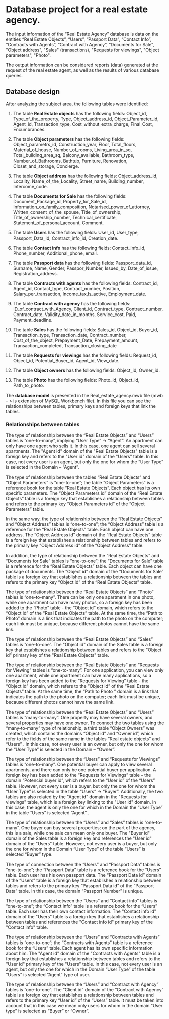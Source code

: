 # Database project for a real estate agency.

The input information of the “Real Estate Agency” database is data on the entities “Real Estate Objects”, “Users”, “Passport Data”, “Contact Info”, “Contracts with Agents”, “Contract with Agency”, “Documents for Sale”, "Object address", "Sales" (transactions), "Requests for viewings", "Object parameters", "Photo".

The output information can be considered reports (data) generated at the request of the real estate agent, as well as the results of various database queries.

## Database design

After analyzing the subject area, the following tables were identified:

1. The table **Real Estate objects** has the following fields: Object_id, Type_of_the_property, Type, Object_address_id, Object_Parameter_id, Agent_id, Transaction_type, Cost_without_extra_charge, Final_Cost, Encumbrances.

2. The table **Object parameters** has the following fields: Object_parametrs_id, Construction_year, Floor, Total_floors, Material_of_house, Number_of_rooms, Living_area_in_sq, Total_building_area_sq, Balcony_available, Bathroom_type, Number_of_Bathrooms, Bathtub, Furniture, Renovation, Closet_and_storage, Concierge.

3. The table **Object address** has the following fields: Object_address_id, Locality, Name_of_the_Locality, Street_name, Building_number, Intercome_code.

4. The table **Documents for Sale** has the following fields: Document_Package_id, Property_for_Sale_id, Information_on_family_composition, Notarised_power_of_attorney, Written_consent_of_the_spouse, Title_of_ownership, Title_of_ownership_number, Technical_certificate, Statement_of_personal_account, Comment.

5. The table **Users** has the following fields: User_id, User_type, Passport_Data_id, Contract_info_id, Creation_date.

6. The table **Contact info** has the following fields: Contact_info_id, Phone_number, Additional_phone, email.

7. The table **Passport data** has the following fields: Passport_data_id, Surname, Name, Gender, Passpor_Number, Issued_by, Date_of_issue, Registration_address.

8. The table **Contracts with agents** has the following fields: Contract_id, Agent_id, Contact_type, Contract_number, Position, Salary_per_transaction, Income_tax,Is_active, Employment_date.

9. The table **Contract with agency** has the following fields: ID_of_contract_with_Agency, Client_id, Contract_type, Contract_number, Contract_date, Validity_date_in_months, Service_cost, Paid, Payment_deadline.

10. The table **Sales** has the following fields: Sales_id, Object_id, Buyer_id, Transaction_type, Transaction_date, Contract_number, Cost_of_the_object, Prepayment_Date, Prepayment_amount, Transaction_completed, Transaction_closing_date

11. The table **Requests for viewings** has the following fields: Request_id, Object_id, Potential_Buyer_id, Agent_id, View_date.

12. The table **Object owners** has the following fields: Object_id, Owner_id.

13. The table **Photo** has the following fields: Photo_id, Object_id, Path_to_photo.

The **database model** is presented in the Real_estate_agency.mwb file (mwb - > is extension of MySQL Workbench file). In this file you can see the relationships between tables, primary keys and foreign keys that link the tables.

### Relationships between tables

The type of relationship between the “Real Estate Objects” and “Users” tables is “one-to-many”, implying “User Type” -> “Agent”. An apartment can only have one agent who sells it. In this case, one agent can sell several apartments. The "Agent id" domain of the "Real Estate Objects" table is a foreign key and refers to the "User id" domain of the "Users" table. In this case, not every user is an agent, but only the one for whom the “User Type” is selected in the Domain – “Agent”.

The type of relationship between the tables “Real Estate Objects” and “Object Parameters” is “one-to-one”; the table “Object Parameters” is a reference book for the table “Real Estate Objects”. Each object has its own specific parameters. The “Object Parameters id” domain of the “Real Estate Objects” table is a foreign key that establishes a relationship between tables and refers to the primary key “Object Parameters id” of the “Object Parameters” table.

In the same way, the type of relationship between the “Real Estate Objects” and “Object Address” tables is “one-to-one”; the “Object Address” table is a reference for the “Real Estate Objects” table. Each object can have one address. The “Object Address id” domain of the “Real Estate Objects” table is a foreign key that establishes a relationship between tables and refers to the primary key “Object Address id” of the “Object Address” table.

In addition, the type of relationship between the “Real Estate Objects” and “Documents for Sale” tables is “one-to-one”; the “Documents for Sale” table is a reference for the “Real Estate Objects” table. Each object can have one package of documents. The “Object id” domain of the “Documents for Sale” table is a foreign key that establishes a relationship between the tables and refers to the primary key “Object id” of the “Real Estate Objects” table.

The type of relationship between the “Real Estate Objects” and “Photo” tables is “one-to-many”. There can be only one apartment in one photo, while one apartment can have many photos, so a foreign key has been added to the “Photo” table - the “Object id” domain, which refers to the “Object id” of the “Real Estate Objects” table. At the same time, the “Path to Photo” domain is a link that indicates the path to the photo on the computer; each link must be unique, because different photos cannot have the same link.

The type of relationship between the “Real Estate Objects” and “Sales” tables is “one-to-one”. The "Object id" domain of the Sales table is a foreign key that establishes a relationship between tables and refers to the "Object id" primary key of the "Real Estate Objects" table.

The type of relationship between the “Real Estate Objects” and “Requests for Viewing” tables is “one-to-many”. For one application, you can view only one apartment, while one apartment can have many applications, so a foreign key has been added to the “Requests for Viewing” table - the “Object id” domain, which refers to the “Object id” of the “Real Estate Objects” table. At the same time, the “Path to Photo ” domain is a link that indicates the path to the photo on the computer; each link must be unique, because different photos cannot have the same link.

The type of relationship between the “Real Estate Objects” and “Users” tables is “many-to-many”. One property may have several owners, and several properties may have one owner. To connect the two tables using the “many-to-many” type of relationship, a third table “Object Owners” was created, which contains the domains “Object id” and “Owner id”, which refer to the fields of the same name in the tables “Real estate objects” and “Users” . In this case, not every user is an owner, but only the one for whom the “User Type” is selected in the Domain – “Owner”.

The type of relationship between the “Users” and “Requests for Viewings” tables is “one-to-many”. One potential buyer can apply to view several apartments, and there can only be one potential buyer per application. A foreign key has been added to the “Requests for Viewings” table – the domain “Potencial buyer id”, which refers to the “User id” of the “Users” table. However, not every user is a buyer, but only the one for whom the “User Type” is selected in the table “Users” -> “Buyer”. Additionally, the two tables are also related by the "Agent id" domain in the "Requests for viewings" table, which is a foreign key linking to the "User id" domain. In this case, the agent is only the one for which in the Domain the “User Type” in the table “Users” is selected “Agent”..

The type of relationship between the “Users” and “Sales” tables is “one-to-many”. One buyer can buy several properties; on the part of the agency, this is a sale, while one sale can mean only one buyer. The "Buyer id" domain of the Sales table is a foreign key and references the "User id" domain of the "Users" table. However, not every user is a buyer, but only the one for whom in the Domain “User Type” of the table “Users” is selected “Buyer” type.

The type of connection between the “Users” and “Passport Data” tables is “one-to-one”; the “Passport Data” table is a reference book for the “Users” table. Each user has his own passport data. The “Passport Data id” domain of the “Users” table is a foreign key that establishes a relationship between tables and refers to the primary key “Passport Data id” of the “Passport Data” table. In this case, the domain “Passport Number” is unique.

The type of relationship between the “Users” and “Contact info” tables is “one-to-one”; the “Contact Info” table is a reference book for the “Users” table. Each user has their own contact information. The "Contact info id" domain of the "Users" table is a foreign key that establishes a relationship between tables and references the "Contact info id" primary key of the "Contact info" table.

The type of relationship between the “Users” and “Contracts with Agents” tables is “one-to-one”; the “Contracts with Agents” table is a reference book for the “Users” table. Each agent has its own specific information about him. The "Agent id" domain of the "Contracts with Agents" table is a foreign key that establishes a relationship between tables and refers to the "User id" primary key of the "Users" table. In this case, not every user is an agent, but only the one for which in the Domain “User Type” of the table "Users" is selected “Agent” type of user.

The type of relationship between the “Users” and “Contract with Agency” tables is “one-to-one”. The “Client id” domain of the “Contract with Agency” table is a foreign key that establishes a relationship between tables and refers to the primary key “User id” of the “Users” table. It must be taken into account that in this case we mean only users for whom in the domain “User type” is selected as “Buyer” or “Owner”.


